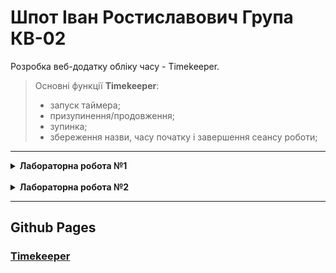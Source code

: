 # Шпот Іван Ростиславович Група КВ-02

Розробка веб-додатку обліку часу - Timekeeper. 

> Основні функції **Timekeeper**:
> * запуск таймера;
> * призупинення/продовження;
> * зупинка;
> * збереження назви, часу початку і завершення сеансу роботи;

<hr>

<details>
  
  <summary> <strong>Лабораторна робота №1</strong> </summary>

## **Розробка статичного інтерфейсу Web-додатка.**

***Мета***: ознайомитись із засобами мов HTML5 та CSS3 та навчитись застосовувати бібліотеки Twitter Bootstrap/Material UI щодо швидкої побудови Web-інтерфейсу користувача.

***Загальне завдання***: розробити статичні Web-сторінки додатку та перевірити коректне їх відображення на екранах різного розміру.
Інструменти розробки: мови HTML5, CSS3, фреймворки Twitter Bootstrap або Material UI. (уроки від TutorialRepublic)

### [**Звіт**](https://docs.google.com/document/d/1X_4rErcX57OFTse4VcdoAn3TSj-ZNMmx6yeMv7z3jvQ/edit?usp=sharing)

<hr>

</details>
<br>
<details>

  <summary><strong>Лабораторна робота №2</strong></summary>

## **  Розробка функціональності Web-додатка **

***Мета***: ознайомитись із засобами мови Javascript та навчитись їх застосовувати побудови Web-інтерфейсу користувача.

***Загальне завдання***: розробити функціональність для статичних сторінок Web-додатку першої лабораторної роботи із використанням шаблону MVC

### [**Звіт**](https://docs.google.com/document/d/1GlduqwRmrtstC9i_FPvue4QIppbLebuKYrJSdWsIHmc/edit?usp=sharing)
  
</details>
<hr>

## Github Pages

### [**Timekeeper**](https://IvanShpot.github.io)

